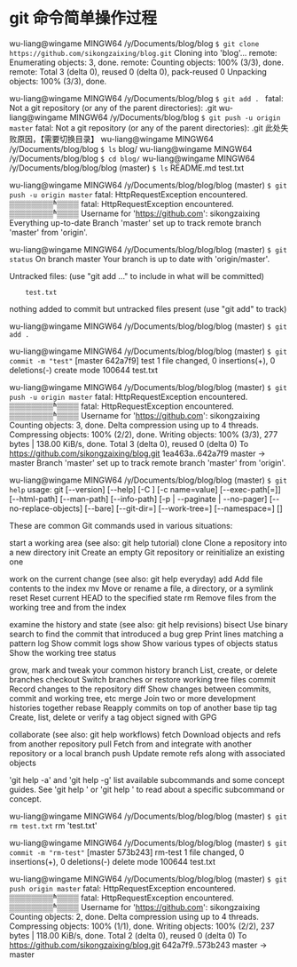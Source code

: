 

 git 命令简单操作过程 
=====

wu-liang@wingame MINGW64 /y/Documents/blog/blog 
`$ git clone https://github.com/sikongzaixing/blog.git` 
Cloning into 'blog'... 
remote: Enumerating objects: 3, done.
remote: Counting objects: 100% (3/3), done.
remote: Total 3 (delta 0), reused 0 (delta 0), pack-reused 0
Unpacking objects: 100% (3/3), done.

wu-liang@wingame MINGW64 /y/Documents/blog/blog
`$ git add . `
fatal: Not a git repository (or any of the parent directories): .git
wu-liang@wingame MINGW64 /y/Documents/blog/blog
`$ git push -u origin master`
fatal: Not a git repository (or any of the parent directories): .git
此处失败原因，【需要切换目录】
wu-liang@wingame MINGW64 /y/Documents/blog/blog
`$ ls`
blog/
wu-liang@wingame MINGW64 /y/Documents/blog/blog
`$ cd blog/`
wu-liang@wingame MINGW64 /y/Documents/blog/blog/blog (master)
`$ ls`
README.md  test.txt

wu-liang@wingame MINGW64 /y/Documents/blog/blog/blog (master)
`$ git push -u origin master`
fatal: HttpRequestException encountered.
   ▒▒▒▒▒▒▒▒ʱ▒▒▒▒
fatal: HttpRequestException encountered.
   ▒▒▒▒▒▒▒▒ʱ▒▒▒▒
Username for 'https://github.com': sikongzaixing
Everything up-to-date
Branch 'master' set up to track remote branch 'master' from 'origin'.

wu-liang@wingame MINGW64 /y/Documents/blog/blog/blog (master)
`$ git status`
On branch master
Your branch is up to date with 'origin/master'.

Untracked files:
  (use "git add <file>..." to include in what will be committed)

        test.txt

nothing added to commit but untracked files present (use "git add" to track)

wu-liang@wingame MINGW64 /y/Documents/blog/blog/blog (master)
`$ git add . `

wu-liang@wingame MINGW64 /y/Documents/blog/blog/blog (master)
`$ git commit -m "test"`
[master 642a7f9] test
 1 file changed, 0 insertions(+), 0 deletions(-)
 create mode 100644 test.txt

wu-liang@wingame MINGW64 /y/Documents/blog/blog/blog (master)
`$ git push -u origin master`
fatal: HttpRequestException encountered.
   ▒▒▒▒▒▒▒▒ʱ▒▒▒▒
fatal: HttpRequestException encountered.
   ▒▒▒▒▒▒▒▒ʱ▒▒▒▒
Username for 'https://github.com': sikongzaixing
Counting objects: 3, done.
Delta compression using up to 4 threads.
Compressing objects: 100% (2/2), done.
Writing objects: 100% (3/3), 277 bytes | 138.00 KiB/s, done.
Total 3 (delta 0), reused 0 (delta 0)
To https://github.com/sikongzaixing/blog.git
   1ea463a..642a7f9  master -> master
Branch 'master' set up to track remote branch 'master' from 'origin'.

wu-liang@wingame MINGW64 /y/Documents/blog/blog/blog (master)
`$ git help`
usage: git [--version] [--help] [-C <path>] [-c name=value]
           [--exec-path[=<path>]] [--html-path] [--man-path] [--info-path]
           [-p | --paginate | --no-pager] [--no-replace-objects] [--bare]
           [--git-dir=<path>] [--work-tree=<path>] [--namespace=<name>]
           <command> [<args>]

These are common Git commands used in various situations:

start a working area (see also: git help tutorial)
   clone      Clone a repository into a new directory
   init       Create an empty Git repository or reinitialize an existing one

work on the current change (see also: git help everyday)
   add        Add file contents to the index
   mv         Move or rename a file, a directory, or a symlink
   reset      Reset current HEAD to the specified state
   rm         Remove files from the working tree and from the index

examine the history and state (see also: git help revisions)
   bisect     Use binary search to find the commit that introduced a bug
   grep       Print lines matching a pattern
   log        Show commit logs
   show       Show various types of objects
   status     Show the working tree status

grow, mark and tweak your common history
   branch     List, create, or delete branches
   checkout   Switch branches or restore working tree files
   commit     Record changes to the repository
   diff       Show changes between commits, commit and working tree, etc
   merge      Join two or more development histories together
   rebase     Reapply commits on top of another base tip
   tag        Create, list, delete or verify a tag object signed with GPG

collaborate (see also: git help workflows)
   fetch      Download objects and refs from another repository
   pull       Fetch from and integrate with another repository or a local branch
   push       Update remote refs along with associated objects

'git help -a' and 'git help -g' list available subcommands and some
concept guides. See 'git help <command>' or 'git help <concept>'
to read about a specific subcommand or concept.

wu-liang@wingame MINGW64 /y/Documents/blog/blog/blog (master)
`$ git rm test.txt`
rm 'test.txt'

wu-liang@wingame MINGW64 /y/Documents/blog/blog/blog (master)
`$ git commit -m "rm-test"`
[master 573b243] rm-test
 1 file changed, 0 insertions(+), 0 deletions(-)
 delete mode 100644 test.txt

wu-liang@wingame MINGW64 /y/Documents/blog/blog/blog (master)
`$ git push origin master`
fatal: HttpRequestException encountered.
   ▒▒▒▒▒▒▒▒ʱ▒▒▒▒
fatal: HttpRequestException encountered.
   ▒▒▒▒▒▒▒▒ʱ▒▒▒▒
Username for 'https://github.com': sikongzaixing
Counting objects: 2, done.
Delta compression using up to 4 threads.
Compressing objects: 100% (1/1), done.
Writing objects: 100% (2/2), 237 bytes | 118.00 KiB/s, done.
Total 2 (delta 0), reused 0 (delta 0)
To https://github.com/sikongzaixing/blog.git
   642a7f9..573b243  master -> master
